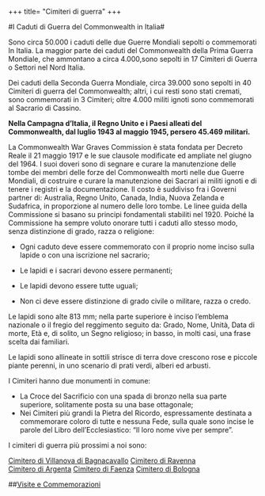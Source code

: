 +++
title= "Cimiteri di guerra"
+++

#I Caduti di Guerra del Commonwealth in Italia#


Sono circa 50.000 i caduti delle due Guerre Mondiali sepolti o commemorati In Italia.
La maggior parte dei caduti del Commonwealth della Prima Guerra Mondiale, che ammontano a circa 4.000,sono sepolti in 17 Cimiteri di Guerra o Settori nel Nord Italia.

Dei caduti della Seconda Guerra Mondiale, circa 39.000 sono sepolti in 40 Cimiteri di guerra del Commonwealth; altri, i cui resti sono stati cremati, sono commemorati in 3 Cimiteri; oltre 4.000 militi ignoti sono commemorati al Sacrario di Cassino.

**Nella Campagna d’Italia, il Regno Unito e i Paesi alleati del Commonwealth, dal luglio 1943 al maggio 1945, persero 45.469 militari.**

La Commonwealth War Graves Commission è stata fondata per Decreto Reale il 21 maggio 1917 e le sue clausole modificate ed ampliate nel giugno del 1964.
I suoi doveri sono di segnare e curare la manutenzione delle tombe dei membri delle forze del Commonwealth morti nelle due Guerre Mondiali, di costruire e curare la manutenzione dei Sacrari ai militi ignoti e di tenere i registri e la documentazione.
Il costo è suddiviso fra i Governi partner di: Australia, Regno Unito, Canada, India, Nuova Zelanda e Sudafrica, in proporzione al numero delle loro tombe.
Le linee guida della Commissione si basano su principi fondamentali stabiliti nel 1920.
Poiché la Commissione ha sempre voluto onorare tutti i caduti allo stesso modo, senza distinzione di grado, razza o religione:

-	Ogni caduto deve essere commemorato con il proprio nome inciso sulla lapide o con una iscrizione nel sacrario;

-	Le lapidi e i sacrari devono essere permanenti;

-	Le lapidi devono essere tutte uguali;

-	Non ci deve essere distinzione di grado civile o militare, razza o credo.

Le lapidi sono alte 813 mm; nella parte superiore è inciso l’emblema nazionale o il fregio del reggimento seguito da: Grado, Nome, Unità, Data di morte, Età e, di solito, un Segno religioso; in basso, in molti casi, una frase scelta dai familiari.

Le lapidi sono allineate in sottili strisce di terra dove crescono rose e piccole piante perenni, in uno scenario di prati verdi, alberi ed arbusti. 

I Cimiteri hanno due monumenti in comune:
-	La Croce del Sacrificio con una spada di bronzo nella sua parte superiore, solitamente posta su una base ottagonale;
-	Nei Cimiteri più grandi la Pietra del Ricordo, espressamente destinata a commemorare coloro di tutte e nessuna Fede, sulla quale sono incise le parole del Libro dell’Ecclesiastico: “Il loro nome vive per sempre”.  

I cimiteri di guerra più prossimi a noi sono:

[Cimitero di Villanova di Bagnacavallo](/cemeteries/villanova)
[Cimitero di Ravenna](/cemeteries/ravenna/)  
[Cimitero di Argenta](/cemeteries/argenta/)
[Cimitero di Faenza](/cemeteries/faenza/)
[Cimitero di Bologna](/cemeteries/bologna/)


##[Visite e Commemorazioni](/cemeteries/visits/)